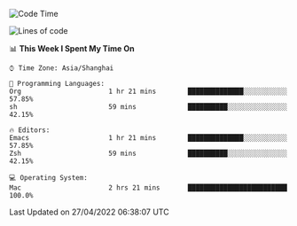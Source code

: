 <!--START_SECTION:waka-->
![Code Time](http://img.shields.io/badge/Code%20Time-699%20hrs%2039%20mins-blue)

![Lines of code](https://img.shields.io/badge/From%20Hello%20World%20I%27ve%20Written-22%20Thousand%20lines%20of%20code-blue)

📊 **This Week I Spent My Time On** 

```text
⌚︎ Time Zone: Asia/Shanghai

💬 Programming Languages: 
Org                      1 hr 21 mins        ██████████████░░░░░░░░░░░   57.85% 
sh                       59 mins             ██████████░░░░░░░░░░░░░░░   42.15%

🔥 Editors: 
Emacs                    1 hr 21 mins        ██████████████░░░░░░░░░░░   57.85% 
Zsh                      59 mins             ██████████░░░░░░░░░░░░░░░   42.15%

💻 Operating System: 
Mac                      2 hrs 21 mins       █████████████████████████   100.0%

```


 Last Updated on 27/04/2022 06:38:07 UTC
<!--END_SECTION:waka-->
